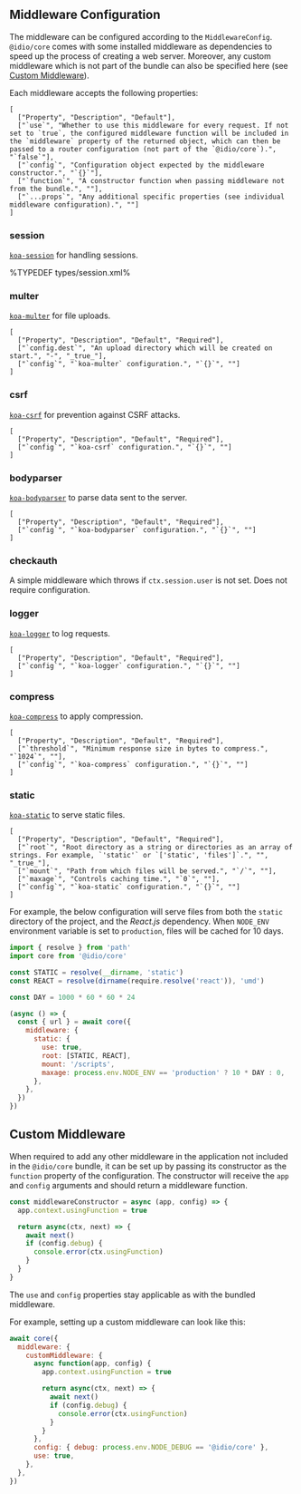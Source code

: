 
## Middleware Configuration

The middleware can be configured according to the `MiddlewareConfig`. `@idio/core` comes with some installed middleware as dependencies to speed up the process of creating a web server. Moreover, any custom middleware which is not part of the bundle can also be specified here (see [Custom Middleware](#custom-middleware)).

Each middleware accepts the following properties:

```table
[
  ["Property", "Description", "Default"],
  ["`use`", "Whether to use this middleware for every request. If not set to `true`, the configured middleware function will be included in the `middleware` property of the returned object, which can then be passed to a router configuration (not part of the `@idio/core`).", "`false`"],
  ["`config`", "Configuration object expected by the middleware constructor.", "`{}`"],
  ["`function`", "A constructor function when passing middleware not from the bundle.", ""],
  ["`...props`", "Any additional specific properties (see individual middleware configuration).", ""]
]
```

### session

[`koa-session`](https://github.com/koajs/session) for handling sessions.

%TYPEDEF types/session.xml%

<!-- ```table
[
  ["Property", "Description", "Default", "Required"],
  ["`use`", "A set of keys to be installed in `app.keys.`", "-", "_true_"],
  ["`keys`", "A set of keys to be installed in `app.keys.`", "-", "_true_"],
  ["`config`", "`koa-session` configuration.", "`{}`", ""]
]
``` -->

<!-- %TYPEDEF types/middleware.xml SessionConfig% -->

### multer

[`koa-multer`](https://github.com/koa-modules/multer) for file uploads.

```table
[
  ["Property", "Description", "Default", "Required"],
  ["`config.dest`", "An upload directory which will be created on start.", "-", "_true_"],
  ["`config`", "`koa-multer` configuration.", "`{}`", ""]
]
```


### csrf

[`koa-csrf`](https://github.com/koajs/csrf) for prevention against CSRF attacks.

```table
[
  ["Property", "Description", "Default", "Required"],
  ["`config`", "`koa-csrf` configuration.", "`{}`", ""]
]
```

### bodyparser

[`koa-bodyparser`](https://github.com/koajs/body-parser) to parse data sent to the server.

```table
[
  ["Property", "Description", "Default", "Required"],
  ["`config`", "`koa-bodyparser` configuration.", "`{}`", ""]
]
```

### checkauth

A simple middleware which throws if `ctx.session.user` is not set. Does not require configuration.

### logger

[`koa-logger`](https://github.com/koajs/logger) to log requests.

```table
[
  ["Property", "Description", "Default", "Required"],
  ["`config`", "`koa-logger` configuration.", "`{}`", ""]
]
```

### compress

[`koa-compress`](https://github.com/koajs/compress) to apply compression.

```table
[
  ["Property", "Description", "Default", "Required"],
  ["`threshold`", "Minimum response size in bytes to compress.", "`1024`", ""],
  ["`config`", "`koa-compress` configuration.", "`{}`", ""]
]
```

### static

[`koa-static`](https://github.com/koajs/static) to serve static files.

```table
[
  ["Property", "Description", "Default", "Required"],
  ["`root`", "Root directory as a string or directories as an array of strings. For example, `'static'` or `['static', 'files']`.", "", "_true_"],
  ["`mount`", "Path from which files will be served.", "`/`", ""],
  ["`maxage`", "Controls caching time.", "`0`", ""],
  ["`config`", "`koa-static` configuration.", "`{}`", ""]
]
```

For example, the below configuration will serve files from both the `static` directory of the project, and the _React.js_ dependency. When `NODE_ENV` environment variable is set to `production`, files will be cached for 10 days.

```js
import { resolve } from 'path'
import core from '@idio/core'

const STATIC = resolve(__dirname, 'static')
const REACT = resolve(dirname(require.resolve('react')), 'umd')

const DAY = 1000 * 60 * 60 * 24

(async () => {
  const { url } = await core({
    middleware: {
      static: {
        use: true,
        root: [STATIC, REACT],
        mount: '/scripts',
        maxage: process.env.NODE_ENV == 'production' ? 10 * DAY : 0,
      },
    },
  })
})
```

## Custom Middleware

When required to add any other middleware in the application not included in the `@idio/core` bundle, it can be set up by passing its constructor as the `function` property of the configuration. The constructor will receive the `app` and `config` arguments and should return a middleware function.

```js
const middlewareConstructor = async (app, config) => {
  app.context.usingFunction = true

  return async(ctx, next) => {
    await next()
    if (config.debug) {
      console.error(ctx.usingFunction)
    }
  }
}
```

The `use` and `config` properties stay applicable as with the bundled middleware.

For example, setting up a custom middleware can look like this:

```js
await core({
  middleware: {
    customMiddleware: {
      async function(app, config) {
        app.context.usingFunction = true

        return async(ctx, next) => {
          await next()
          if (config.debug) {
            console.error(ctx.usingFunction)
          }
        }
      },
      config: { debug: process.env.NODE_DEBUG == '@idio/core' },
      use: true,
    },
  },
})
```
